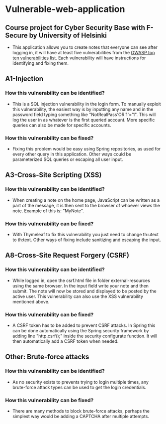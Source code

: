 # Vulnerable-web-application
## Course project for Cyber Security Base with F-Secure by University of Helsinki

- This application allows you to create notes that everyone can see after logging in, it will have at least five vulnerabilities from the [OWASP top ten vulnerabilities list](https://www.owasp.org/index.php/Top_10_2013-Top_10). Each vulnerability will have instructions for identifying and fixing them.

## A1-Injection
### How this vulnerability can be identified?
* This is a SQL injection vulnerability in the login form. To manually exploit this vulnerability, the easiest way is by inputting any name and in the password field typing something like "NotRealPass'OR'1'='1". This will log the user in as whatever is the first queried account. More specific queries can also be made for specific accounts.
### How this vulnerability can be fixed?
* Fixing this problem would be easy using Spring repositories, as used for every other query in this application. Other ways could be parameterized SQL queries or escaping all user input.

## A3-Cross-Site Scripting (XSS)
### How this vulnerability can be identified?
* When creating a note on the home page, JavaScript can be written as a part of the message, it is then sent to the browser of whoever views the note. Example of this is: "MyNote<script>console.log("message");</script>".
### How this vulnerability can be fixed?
* With Thymeleaf to fix this vulnerability you just need to change th:utext to th:text. Other ways of fixing include sanitizing and escaping the input.

## A8-Cross-Site Request Forgery (CSRF)
### How this vulnerability can be identified?
* While logged in, open the csrf.html file in folder external-resources using the same browser. In the input field write your note and then submit. The note will now be stored and displayed to be posted by the active user. This vulnerability can also use the XSS vulnerability mentioned above.
### How this vulnerability can be fixed?
* A CSRF token has to be added to prevent CSRF attacks. In Spring this can be done automatically using the Spring security framework by adding line "http.csrf();" inside the security configurate function. It will then automatically add a CSRF token when needed.

## Other: Brute-force attacks
### How this vulnerability can be identified?
* As no security exists to prevents trying to login multiple times, any brute-force attack types can be used to get the login credentials.
### How this vulnerability can be fixed?
* There are many methods to block brute-force attacks, perhaps the simplest way would be adding a CAPTCHA after multiple attempts.
